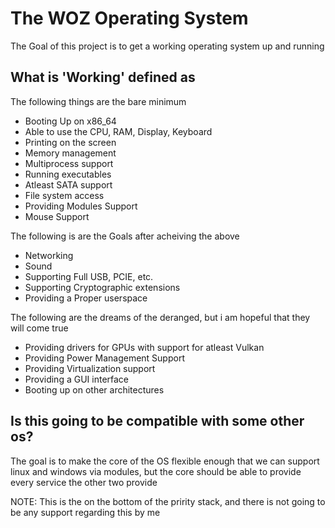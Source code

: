 # The WOZ Operating System

The Goal of this project is to get a working operating system up and running

## What is 'Working' defined as

The following things are the bare minimum

- Booting Up on x86_64
- Able to use the CPU, RAM, Display, Keyboard
- Printing on the screen
- Memory management
- Multiprocess support
- Running executables
- Atleast SATA support
- File system access
- Providing Modules Support
- Mouse Support

The following is are the Goals after acheiving the above

- Networking
- Sound
- Supporting Full USB, PCIE, etc.
- Supporting Cryptographic extensions
- Providing a Proper userspace

The following are the dreams of the deranged, but i am hopeful that they will come true

- Providing drivers for GPUs with support for atleast Vulkan
- Providing Power Management Support
- Providing Virtualization support
- Providing a GUI interface
- Booting up on other architectures

## Is this going to be compatible with some other os?

The goal is to make the core of the OS flexible enough that we can support linux and windows via modules, but the core should be able to provide every service the other two provide

NOTE: This is the on the bottom of the pririty stack, and there is not going to be any support regarding this by me
